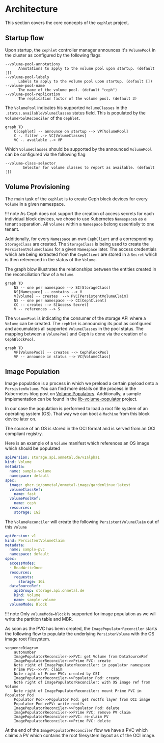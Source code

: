 # Architecture

This section covers the core concepts of the `cephlet` project.

## Startup flow

Upon startup, the `cephlet` controller manager announces it's `VolumePool` in the cluster as configured by the following
flags:

```shell
--volume-pool-annotations  
      Annotations to apply to the volume pool upon startup. (default [])
--volume-pool-labels       
      Labels to apply to the volume pool upon startup. (default [])
--volume-pool-name         
      The name of the volume pool. (default "ceph")
--volume-pool-replication  
      The replication factor of the volume pool. (default 3)
```

The `VolumePool` indicates his supported `VolumeClasses` in the `.status.availableVolumeClasses` status field. This is
populated by the `VolumePoolReconciler` of the `cephlet`.

```mermaid
graph TD
    C[cephlet] -- announce on startup --> VP[VolumePool]
    C -. filter .-> VC[VolumeClasses]
    VC -. available .-> VP
```

Which `VolumeClasses` should be supported by the announced `VolumePool` can be configured via the following flag

```shell
--volume-class-selector 
        Selector for volume classes to report as available. (default [])
```

## Volume Provisioning

The main task of the `cephlet` is to create Ceph block devices for every `Volume` in a given namespace.

!!! note
    As Ceph does not support the creation of access secrets for each individual block devices, we chose to use 
    Kubernetes `Namespace`s as a tenant separation. All `Volumes` within a `Namespace` belong essentially to one tenant.

Additionally, for every `Namespace` an own `CephClient` and a corresponding `StorageClass` are created. The `StorageClass` 
is being used to create the `PersistentVolumeClaims` for a given `Namespace` later. The access credentials which are 
being extracted from the `CephClient` are stored in a `Secret` which is then referenced in the status of the `Volume`.

The graph blow illustrates the relationships between the entities created in the reconciliation flow of a `Volume`.

```mermaid
graph TD
    NS -- one per namespace --> SC[StorageClass]
    NS[Namespace] -- contains --> V
    V[Volume] -- creates  --> PVC[PersistentVolumeClaim]
    NS -- one per namespace --> CC[CephClient]
    CC -- creates --> S[Access Secret]
    V -- references --> S
```

The `VolumePool` is indicating the consumer of the storage API where a `Volume` can be created. The `cephlet` is announcing
its pool as configured and accumulates all supported `VolumeClasses` in the pool status. The mapping between a `VolumePool`
and Ceph is done via the creation of a `CephBlockPool`.

```mermaid
graph TD
    VP[VolumePool] -- creates --> CephBlockPool
    VP -- announce in status --> VC[VolumeClass]
```

## Image Population

Image population is a process in which we preload a certain payload onto a `PersistenVolume`. You can find more details 
on the process in the Kubernetes blog post on [Volume Populators](https://kubernetes.io/blog/2021/08/30/volume-populators-redesigned/).
Additionally, a sample implementation can be found in the [lib-volume-populator](https://github.com/kubernetes-csi/lib-volume-populator)
project.

In our case the population
is performed to load a root file system of an operating system (OS). That way we can boot a `Machine` from this block device 
later on.

The source of an OS is stored in the OCI format and is served from an OCI compliant registry.

Here is an example of a `Volume` manifest which references an OS image which should be populated

```yaml
apiVersion: storage.api.onmetal.de/v1alpha1
kind: Volume
metadata:
  name: sample-volume
  namespace: default 
spec:
  image: ghcr.io/onmetal/onmetal-image/gardenlinux:latest
  volumeClassRef:
    name: fast
  volumePoolRef:
    name: ceph
  resources:
    storage: 1Gi
```

The `VolumeReconciler` will create the following `PersistentVolumeClaim` out of this `Volume`

```yaml
apiVersion: v1
kind: PersistentVolumeClaim
metadata:
  name: sample-pvc
  namespace: default
spec:
  accessModes:
  - ReadWriteOnce
  resources:
    requests:
      storage: 1Gi
  dataSourceRef:
    apiGroup: storage.api.onmetal.de
    kind: Volume
    name: sample-volume
  volumeMode: Block
```

!!! note
    Only `volumeMode=block` is supported for image population as we will write the partition table and MBR. 

As soon as the PVC has been created, the `ImagePopulatorReconciler` starts the following flow to populate the underlying
`PersistenVolume` with the OS image root filesystem.

```mermaid
sequenceDiagram
    autonumber
    ImagePopulatorReconciler->>PVC: get Volume from DataSourceRef
    ImagePopulatorReconciler->>Prime PVC: create
    Note right of ImagePopulatorReconciler: in populator namespace
    Prime PVC-->>PV: claim
    Note right of Prime PVC: created by CSI
    ImagePopulatorReconciler->>Populator Pod: create
    Note right of ImagePopulatorReconciler: with OS image ref from Volume
    Note right of ImagePopulatorReconciler: mount Prime PVC in Populator Pod
    Populator Pod->>Populator Pod: get rootfs layer from OCI image
    Populator Pod->>PV: write rootfs 
    ImagePopulatorReconciler->>Populator Pod: delete
    ImagePopulatorReconciler->>Prime PVC: remove PV claim
    ImagePopulatorReconciler->>PVC: re-claim PV
    ImagePopulatorReconciler->>Prime PVC: delete
```

At the end of the `ImagePopulatorReconciler` flow we have a PVC which claims a PV which contains the root filesystem 
layout as of the OCI image.
